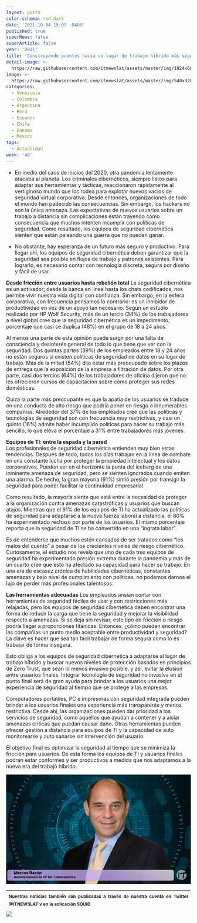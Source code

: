 ```yaml
---
layout: posts
color-schema: red-dark
date: '2021-10-04 15:09 -0400'
published: true
superNews: false
superArticle: false
year: '2021'
title: 'Construyendo puentes hacia un lugar de trabajo híbrido más seguro '
detail-image: >-
  https://raw.githubusercontent.com/itnewslat/assets/master/img/1024x680/Marcos-Razon-g.jpg
image: >-
  https://raw.githubusercontent.com/itnewslat/assets/master/img/540x320/Marcos-Razon-p.jpg
categories:
  - Venezuela
  - Colombia
  - Argentina
  - Perú
  - Ecuador
  - Chile
  - Panama
  - Mexico
tags:
  - Actualidad
week: '40'
---
```

- En medio del caos de inicios del 2020, otra pandemia lentamente atacaba al planeta. Los criminales cibernéticos, siempre listos para adaptar sus herramientas y tácticas, reaccionaron rápidamente al vertiginoso mundo que los rodea para explotar nuevos vacíos de seguridad virtual corporativa. Desde entonces, organizaciones de todo el mundo han padecido las consecuencias. Sin embargo, los hackers no son la única amenaza. Las expectativas de nuevos usuarios sobre un trabajo a distancia sin complicaciones están trayendo como consecuencia que muchos intenten incumplir con políticas de seguridad. Como resultado, los equipos de seguridad cibernética sienten que están peleando una guerra que no pueden ganar. 

- No obstante, hay esperanza de un futuro más seguro y productivo. Para llegar ahí, los equipos de seguridad cibernética deben garantizar que la seguridad sea posible en flujos de trabajo y patrones existentes. Para lograrlo, es necesario contar con tecnología discreta, segura por diseño y fácil de usar.


**Desde fricción entre usuarios hasta rebelión total** 
La seguridad cibernética es un activador; desde la banca en línea hasta los chats codificados, nos permite vivir nuestra vida digital con confianza. Sin embargo, en la esfera corporativa, con frecuencia pensamos lo contrario: es un inhibidor de productividad en vez de un apoyo tan necesario. Según un estudio realizado por HP Wolf Security, más de un tercio (34%) de los trabajadores a nivel global cree que la seguridad cibernética es un impedimento, porcentaje que casi se duplica (48%) en el grupo de 18 a 24 años.  

Al menos una parte de esta opinión puede surgir por una falta de consciencia y desinterés general de todo lo que tiene que ver con la seguridad. Dos quintas partes (39%) de los empleados entre 18 y 24 años no están seguros si existen políticas de seguridad de datos en su lugar de trabajo. Más de la mitad (54%) dijo estar más preocupado sobre los plazos de entrega que la exposición de la empresa a filtración de datos. Por otra parte, casi dos tercios (64%) de los trabajadores de oficina dijeron que no les ofrecieron cursos de capacitación sobre cómo proteger sus redes domésticas.  

Quizá la parte más preocupante es que la apatía de los usuarios se traduce en una conducta de alto riesgo que podría poner en riesgo a innumerables compañías. Alrededor del 37% de los empleados cree que las políticas y tecnologías de seguridad son con frecuencia muy restrictivas, y casi un quinto (16%) admite haber incumplido políticas para hacer su trabajo más sencillo, lo que eleva el porcentaje a 31% entre trabajadores más jóvenes. 


**Equipos de TI: entre la espada y la pared**  
Los profesionales de seguridad cibernética entienden muy bien estas tendencias. Después de todo, todos los días trabajan en la línea de combate en una constante lucha por proteger la propiedad intelectual y los datos corporativos. Pueden ver en el horizonte la punta del iceberg de una inminente amenaza de seguridad, pero se sienten ignorados cuando emiten una alarma. De hecho, la gran mayoría (91%) sintió presión por transigir la seguridad para poder facilitar la continuidad empresarial.  
 
Como resultado, la mayoría siente que está entre la necesidad de proteger a la organización contra amenazas catastróficas y usuarios que buscan atajos. Mientras que el 91% de los equipos de TI ha actualizado las políticas de seguridad para adaptarse a la nueva fuerza laboral a distancia, el 80% ha experimentado rechazo por parte de los usuarios. El mismo porcentaje reporta que la seguridad de TI se ha convertido en una “ingrata labor”.  
 
Es de entenderse que muchos estén cansados de ser tratados como “los malos del cuento” a pesar de los crecientes niveles de riesgo cibernético. Curiosamente, el estudio nos revela que uno de cada tres equipos de seguridad ha experimentado presión extrema durante la pandemia y más de un cuarto cree que esto ha afectado su capacidad para hacer su trabajo. En una era de escasez crónica de habilidades cibernéticas, constantes amenazas y bajo nivel de cumplimiento con políticas, no podemos darnos el lujo de perder más profesionales talentosos. 
 
 
**Las herramientas adecuadas** 
Los empleados ansían contar con herramientas de seguridad fáciles de usar y con restricciones más relajadas, pero los equipos de seguridad cibernética deben encontrar una forma de reducir la carga que tiene la seguridad y mejorar la visibilidad respecto a amenazas. Si se deja sin revisar, este tipo de fricción o riesgo podría llegar a proporciones titánicas. Entonces, ¿cómo pueden encontrar las compañías un punto medio aceptable entre productividad y seguridad? La clave es hacer que sea tan fácil trabajar de forma segura como lo es trabajar de forma insegura.  
 
Esto obliga a los equipos de seguridad cibernética a adaptarse al lugar de trabajo híbrido y buscar nuevos niveles de protección basados en principios de Zero Trust, que sean lo menos invasivo posible, y así, evitar la elusión entre usuarios finales. Integrar tecnología de seguridad no invasiva en el punto final será de gran ayuda para brindar a los usuarios una mejor experiencia de seguridad al tiempo que se protege a las empresas.  
 
Computadores portátiles, PC e impresoras con seguridad integrada pueden brindar a los usuarios finales una experiencia más transparente y menos restrictiva. Desde ahí, las organizaciones pueden dar prioridad a los servicios de seguridad, como aquellos que ayudan a contener y a aislar amenazas críticas que puedan causar daño. Otras herramientas pueden ofrecer gestión a distancia para equipos de TI y la capacidad de auto monitorearse y auto sanarse sin intervención del usuario. 

El objetivo final es optimizar la seguridad al tiempo que se minimiza la fricción para usuarios. De esta forma los equipos de TI y usuarios finales podrán estar conformes y ser productivos a medida que nos adaptamos a la nueva era del trabajo híbrido. 

![](https://raw.githubusercontent.com/itnewslat/assets/master/img/540x320/Marcos-Razon-p.jpg)

<table style="height: 42px;" width="569">
<tbody>
<tr>
<td style="text-align: justify;"><sub><strong>Nuestras noticias también son publicadas a través de nuestra cuenta en Twitter <a href="https://twitter.com/itnewslat?lang=es">@ITNEWSLAT</a> y en la aplicación <a href="https://squidapp.co/en/">SQUID</a></strong></sub></td>
</tr>
</tbody>
</table>

<img src="https://tracker.metricool.com/c3po.jpg?hash=56f88a41e39ab42c063cc51676587a04"/>